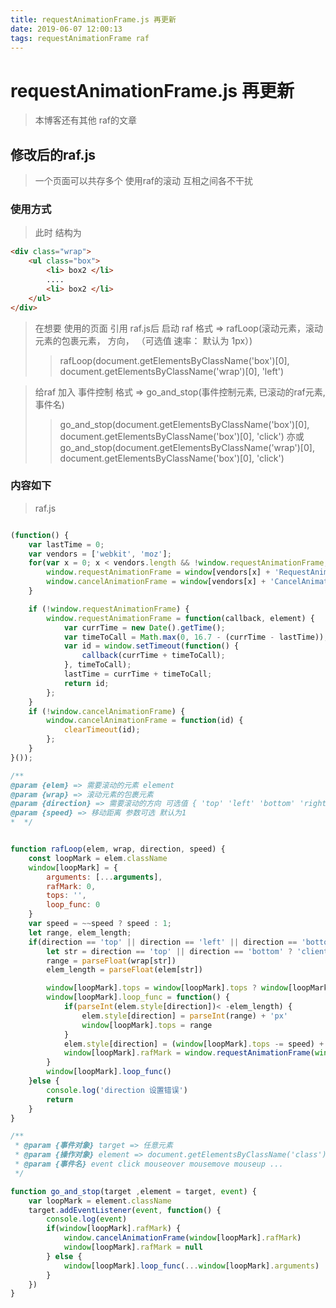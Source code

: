 ```yaml
---
title: requestAnimationFrame.js 再更新
date: 2019-06-07 12:00:13
tags: requestAnimationFrame raf
---
```


# requestAnimationFrame.js 再更新
>本博客还有其他 raf的文章

## 修改后的raf.js

> 一个页面可以共存多个 使用raf的滚动 互相之间各不干扰

### 使用方式

> 此时 结构为
``` html
<div class="wrap">
    <ul class="box">
        <li> box2 </li>
        ....
        <li> box2 </li>
    </ul>
</div>
```

> 在想要 使用的页面 引用 raf.js后
> 启动 raf 格式 => rafLoop(滚动元素，滚动元素的包裹元素， 方向， （可选值 速率： 默认为 1px）)
>> rafLoop(document.getElementsByClassName('box')[0], document.getElementsByClassName('wrap')[0], 'left')

> 给raf 加入 事件控制 格式 => go_and_stop(事件控制元素, 已滚动的raf元素, 事件名)
>> go_and_stop(document.getElementsByClassName('box')[0], document.getElementsByClassName('box')[0], 'click')
>> 亦或 go_and_stop(document.getElementsByClassName('wrap')[0], document.getElementsByClassName('box')[0], 'click')

### 内容如下

> raf.js
``` js

(function() {
    var lastTime = 0;
    var vendors = ['webkit', 'moz'];
    for(var x = 0; x < vendors.length && !window.requestAnimationFrame; ++x) {
        window.requestAnimationFrame = window[vendors[x] + 'RequestAnimationFrame'];
        window.cancelAnimationFrame = window[vendors[x] + 'CancelAnimationFrame'] || window[vendors[x] + 'CancelRequestAnimationFrame'];
    }

    if (!window.requestAnimationFrame) {
        window.requestAnimationFrame = function(callback, element) {
            var currTime = new Date().getTime();
            var timeToCall = Math.max(0, 16.7 - (currTime - lastTime));
            var id = window.setTimeout(function() {
                callback(currTime + timeToCall);
            }, timeToCall);
            lastTime = currTime + timeToCall;
            return id;
        };
    }
    if (!window.cancelAnimationFrame) {
        window.cancelAnimationFrame = function(id) {
            clearTimeout(id);
        };
    }
}());

/**
@param {elem} => 需要滚动的元素 element
@param {wrap} => 滚动元素的包裹元素
@param {direction} => 需要滚动的方向 可选值 { 'top' 'left' 'bottom' 'right' }
@param {speed} => 移动距离 参数可选 默认为1
*  */


function rafLoop(elem, wrap, direction, speed) {
    const loopMark = elem.className
    window[loopMark] = {
        arguments: [...arguments],
        rafMark: 0,
        tops: '',
        loop_func: 0
    }
    var speed = ~~speed ? speed : 1;
    let range, elem_length;
    if(direction == 'top' || direction == 'left' || direction == 'bottom' || direction == 'right') {
        let str = direction == 'top' || direction == 'bottom' ? 'clientHeight' : 'clientWidth'
        range = parseFloat(wrap[str])
        elem_length = parseFloat(elem[str])

        window[loopMark].tops = window[loopMark].tops ? window[loopMark].tops : range
        window[loopMark].loop_func = function() {
            if(parseInt(elem.style[direction])< -elem_length) {
                elem.style[direction] = parseInt(range) + 'px'
                window[loopMark].tops = range
            }
            elem.style[direction] = (window[loopMark].tops -= speed) + 'px'
            window[loopMark].rafMark = window.requestAnimationFrame(window[loopMark].loop_func)
        }
        window[loopMark].loop_func()
    }else {
        console.log('direction 设置错误')
        return
    }
}

/**
 * @param {事件对象} target => 任意元素
 * @param {操作对象} element => document.getElementsByClassName('class')
 * @param {事件名} event click mouseover mousemove mouseup ...
 */

function go_and_stop(target ,element = target, event) {
    var loopMark = element.className
    target.addEventListener(event, function() {
        console.log(event)
        if(window[loopMark].rafMark) {
            window.cancelAnimationFrame(window[loopMark].rafMark)
            window[loopMark].rafMark = null
        } else {
            window[loopMark].loop_func(...window[loopMark].arguments)
        }
    })
}
```